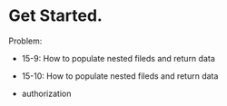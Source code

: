 # Get Started.

Problem:

- 15-9: How to populate nested fileds and return data

* 15-10: How to populate nested fileds and return data

* authorization
